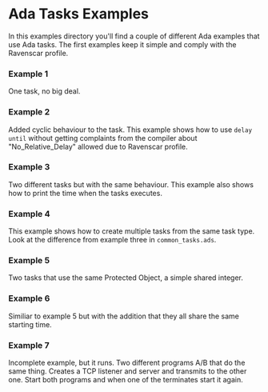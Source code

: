 Ada Tasks Examples
==================
In this examples directory you'll find a couple of different Ada examples that
use Ada tasks. The first examples keep it simple and comply with the Ravenscar
profile.

### Example 1
One task, no big deal.

### Example 2
Added cyclic behaviour to the task. This example shows how to use ```delay
until``` without getting complaints from the compiler about
"No_Relative_Delay" allowed due to Ravenscar profile.

### Example 3
Two different tasks but with the same behaviour. This example also shows how
to print the time when the tasks executes.

### Example 4
This example shows how to create multiple tasks from the same task type. Look
at the difference from example three in ```common_tasks.ads```.

### Example 5
Two tasks that use the same Protected Object, a simple shared integer.

### Example 6
Similiar to example 5 but with the addition that they all share the same
starting time.

### Example 7
Incomplete example, but it runs. Two different programs A/B that do the same
thing. Creates a TCP listener and server and transmits to the other one. Start
both programs and when one of the terminates start it again.
